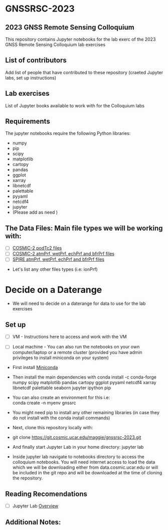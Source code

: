 # GNSSRSC-2023




## 2023 GNSS Remote Sensing Colloquium 

This repository contains Jupyter notebooks for the lab exerc of the 2023 GNSS Remote Sensing Colloquium lab exercises


## List of contributors

Add list of people that have contributed to these repository (craeted Jupyter labs, set up instructions)

## Lab exercises

List of Jupyter books available to work with for the Colloquium labs

## Requirements
The jupyter notebooks require the following Python libraries: 
- numpy
- pip
- scipy
- matplotlib
- cartopy
- pandas
- ggplot
- xarray
- libnetcdf
- palettable
- pyyaml
- netcdf4
- jupyter
- (Please add as need ) 	


## The Data Files: Main file types we will be working with: 

- [ ] [COSMIC-2 podTc2 files ](https://data.cosmic.ucar.edu/gnss-ro/cosmic2/nrt/level1b/2023/115/)
- [ ] [COSMIC-2 atmPrf, wetPrf, echPrf and bfrPrf files ](https://data.cosmic.ucar.edu/gnss-ro/cosmic2/nrt/level2/2023/115/)
- [ ] [SPIRE atmPrf, wetPrf, echPrf and bfrPrf files ](https://data.cosmic.ucar.edu/gnss-ro/spire/nrt/level2/2023/115/)
- Let's list any other files types (i.e: ionPrf)


# Decide on a Daterange

- We will need to decide on a daterange for data to use for the lab exercises


## Set up

- [ ] VM - Instructions here to access and work with the VM

- [ ] Local machine - You can also run the notebooks on your own computer/laptop or a remote cluster (provided you have admin privileges to install miniconda on your system)  
- First install [Miniconda](https://docs.conda.io/en/latest/miniconda.html) 

- Then install the main dependencies with
conda install -c conda-forge numpy scipy matplotlib pandas cartopy ggplot pyyaml netcdf4 xarray libnetcdf palettable seaborn jupyter ipython pip

- You can also create an environment for this i.e:  
conda create -n myenv gnssrc

- You might need pip to install any other remaining libraries (in case they do not install with the conda install commands) 

- Next, clone this repository locally with:
- git clone https://git.cosmic.ucar.edu/maggie/gnssrsc-2023.git

- And finally start Jupyter Lab in your home directory: 
jupyter lab
- Inside jupyter lab navigate to notebooks directory to access the colloquium notebooks. You will need internet access to load the data which we will be downloading either from data.cosmic.ucar.edu or will be included in the git repo and will be downloaded at the time of cloning the repository. 


## Reading Recomendations
- [ ] Jupyter Lab [Overview](https://jupyterlab.readthedocs.io/en/stable/getting_started/overview.html)

## Additional Notes: 


